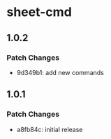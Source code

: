 # sheet-cmd

## 1.0.2

### Patch Changes

- 9d349b1: add new commands

## 1.0.1

### Patch Changes

- a8fb84c: initial release
